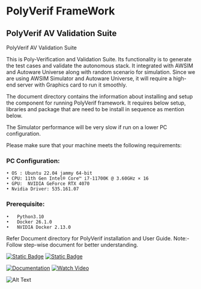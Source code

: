 # PolyVerif FrameWork

## PolyVerif AV Validation Suite

PolyVerif AV Validation Suite

This is Poly-Verification and Validation Suite. Its functionality is to generate the test cases and validate the autonomous stack.
It integrated with AWSIM and Autoware Universe along with random scenario for simulation.
Since we are using AWSIM Simulator and Autoware Universe, it will require a high-end server with Graphics card to run it smoothly. 

The document directory contains the information about installing and setup the component for running PolyVerif framework. 
It requires below setup, libraries and package that are need to be install in sequence as mention below.

The Simulator performance will be very slow if run on a lower PC configuration.

Please make sure that your machine meets the following requirements:

### PC Configuration:

    • OS : Ubuntu 22.04 jammy 64-bit
    • CPU: 11th Gen Intel® Core™ i7-11700K @ 3.60GHz × 16
    • GPU:  NVIDIA GeForce RTX 4070 
    • Nvidia Driver: 535.161.07
    
    
### Prerequisite: 
	
    •	Python3.10
    •	Docker 26.1.0
    •	NVIDIA Docker 2.13.0

  

Refer Document directory for PolyVerif installation and User Guide.
Note:- Follow step-wise document for better understanding.
	
[![Static Badge](https://img.shields.io/badge/PolyVerif-blue?style=for-the-badge)](https://www.avvc.net/)  [![Static Badge](https://img.shields.io/badge/Publication-blue?style=for-the-badge)](https://ieeexplore.ieee.org/document/10075634)


[![Documentation](https://img.shields.io/badge/Documentation-red?style=for-the-badge)](https://github.com/PolyVerifFramework/PolyVerif/tree/PolyVerif-AWSIM-Docker/Document) [![Watch Video](https://img.shields.io/badge/Watch_Video-red?style=for-the-badge)](https://youtube.com/playlist?list=PLdaz5YCiVlEmxPXZIiJOFaoY52bHu0DMm&si=qi0cmoexFl0JFJZQ)


![Alt Text](https://drive.google.com/uc?export=view&id=1tTEotG_E1Kpgxs7zuP5BslOgRJ57vTWV)

